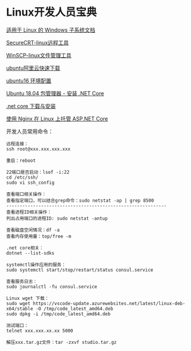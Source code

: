 # Linux开发人员宝典

[适用于 Linux 的 Windows 子系统文档](https://docs.microsoft.com/zh-cn/windows/wsl/)

[SecureCRT-linux远程工具](https://www.vandyke.com/cgi-bin/releases.php?product=securecrt)

[WinSCP-linux文件管理工具](https://winscp.net/eng/download.php)

[ubuntu阿里云快速下载](http://mirrors.aliyun.com/ubuntu-releases/18.04/)

[ubuntu16 环境配置](https://cloud.tencent.com/developer/article/1342775)

[Ubuntu 18.04 包管理器 - 安装 .NET Core](https://docs.microsoft.com/zh-cn/dotnet/core/install/linux-package-manager-ubuntu-1804)

[.net core 下载与安装](https://dotnet.microsoft.com/download)

[使用 Nginx 在 Linux 上托管 ASP.NET Core](https://docs.microsoft.com/zh-cn/aspnet/core/host-and-deploy/linux-nginx?view=aspnetcore-3.1)

开发人员常用命令：
```
远程连接：
ssh root@xxx.xxx.xxx.xxx

重启：reboot

22端口是否启动：lsof -i:22
cd /etc/ssh/
sudo vi ssh_config

查看端口相关操作：
查看指定端口，可以结合grep命令：sudo netstat -ap | grep 8500
------------------------------------------------------------
查看进程ID相关操作：
列出占用端口的进程ID: sudo netstat -antup 

查看磁盘空闲情况：df -a
查看内存使用量：top/free -m

.net core相关：
dotnet --list-sdks

systemctl操作应用的服务：
sudo systemctl start/stop/restart/status consul.service

查看服务日志：
sudo journalctl -fu consul.service

Linux wget 下载：
sudo wget https://vscode-update.azurewebsites.net/latest/linux-deb-x64/stable -O /tmp/code_latest_amd64.deb
sudo dpkg -i /tmp/code_latest_amd64.deb

测试端口：
telnet xxx.xxx.xx.xx 5000 

解压xxx.tar.gz文件：tar -zxvf studio.tar.gz

```
